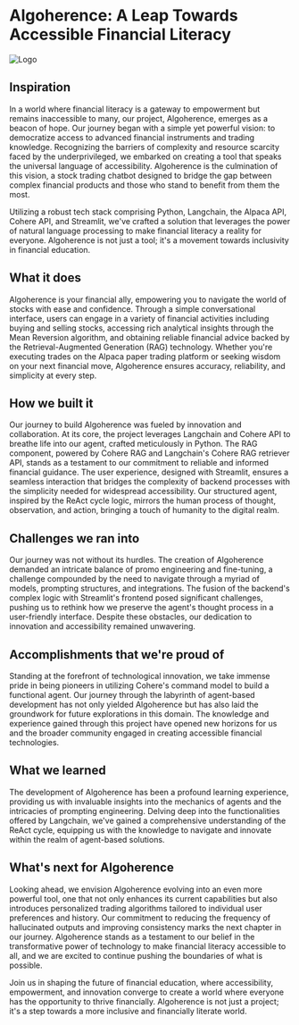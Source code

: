 # Algoherence: A Leap Towards Accessible Financial Literacy
![Logo](https://github.com/KenWuqianghao/algoherence/assets/20444505/f33a248e-4876-41fb-b62b-8bcb767ab5db)

## Inspiration
In a world where financial literacy is a gateway to empowerment but remains inaccessible to many, our project, Algoherence, emerges as a beacon of hope. Our journey began with a simple yet powerful vision: to democratize access to advanced financial instruments and trading knowledge. Recognizing the barriers of complexity and resource scarcity faced by the underprivileged, we embarked on creating a tool that speaks the universal language of accessibility. Algoherence is the culmination of this vision, a stock trading chatbot designed to bridge the gap between complex financial products and those who stand to benefit from them the most.

Utilizing a robust tech stack comprising Python, Langchain, the Alpaca API, Cohere API, and Streamlit, we've crafted a solution that leverages the power of natural language processing to make financial literacy a reality for everyone. Algoherence is not just a tool; it's a movement towards inclusivity in financial education.

## What it does
Algoherence is your financial ally, empowering you to navigate the world of stocks with ease and confidence. Through a simple conversational interface, users can engage in a variety of financial activities including buying and selling stocks, accessing rich analytical insights through the Mean Reversion algorithm, and obtaining reliable financial advice backed by the Retrieval-Augmented Generation (RAG) technology. Whether you're executing trades on the Alpaca paper trading platform or seeking wisdom on your next financial move, Algoherence ensures accuracy, reliability, and simplicity at every step.

## How we built it
Our journey to build Algoherence was fueled by innovation and collaboration. At its core, the project leverages Langchain and Cohere API to breathe life into our agent, crafted meticulously in Python. The RAG component, powered by Cohere RAG and Langchain's Cohere RAG retriever API, stands as a testament to our commitment to reliable and informed financial guidance. The user experience, designed with Streamlit, ensures a seamless interaction that bridges the complexity of backend processes with the simplicity needed for widespread accessibility. Our structured agent, inspired by the ReAct cycle logic, mirrors the human process of thought, observation, and action, bringing a touch of humanity to the digital realm.

## Challenges we ran into
Our journey was not without its hurdles. The creation of Algoherence demanded an intricate balance of promo engineering and fine-tuning, a challenge compounded by the need to navigate through a myriad of models, prompting structures, and integrations. The fusion of the backend's complex logic with Streamlit's frontend posed significant challenges, pushing us to rethink how we preserve the agent's thought process in a user-friendly interface. Despite these obstacles, our dedication to innovation and accessibility remained unwavering.

## Accomplishments that we're proud of
Standing at the forefront of technological innovation, we take immense pride in being pioneers in utilizing Cohere's command model to build a functional agent. Our journey through the labyrinth of agent-based development has not only yielded Algoherence but has also laid the groundwork for future explorations in this domain. The knowledge and experience gained through this project have opened new horizons for us and the broader community engaged in creating accessible financial technologies.

## What we learned
The development of Algoherence has been a profound learning experience, providing us with invaluable insights into the mechanics of agents and the intricacies of prompting engineering. Delving deep into the functionalities offered by Langchain, we've gained a comprehensive understanding of the ReAct cycle, equipping us with the knowledge to navigate and innovate within the realm of agent-based solutions.

## What's next for Algoherence
Looking ahead, we envision Algoherence evolving into an even more powerful tool, one that not only enhances its current capabilities but also introduces personalized trading algorithms tailored to individual user preferences and history. Our commitment to reducing the frequency of hallucinated outputs and improving consistency marks the next chapter in our journey. Algoherence stands as a testament to our belief in the transformative power of technology to make financial literacy accessible to all, and we are excited to continue pushing the boundaries of what is possible.

Join us in shaping the future of financial education, where accessibility, empowerment, and innovation converge to create a world where everyone has the opportunity to thrive financially. Algoherence is not just a project; it's a step towards a more inclusive and financially literate world.
